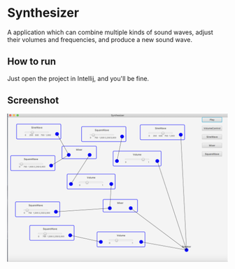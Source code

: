 # Synthesizer

A application which can combine multiple kinds of sound waves, adjust their volumes and frequencies, and produce a new sound wave.

## How to run

Just open the project in Intellij, and you'll be fine.

## Screenshot

![Synthesizer](screenshots/screenshot.png)